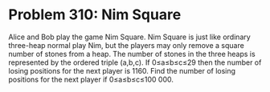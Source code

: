 # Problem 310: Nim Square
Alice and Bob play the game Nim Square. Nim Square is just like ordinary
three-heap normal play Nim, but the players may only remove a square
number of stones from a heap. The number of stones in the three heaps is
represented by the ordered triple (a,b,c). If 0≤a≤b≤c≤29 then the number
of losing positions for the next player is 1160. Find the number of
losing positions for the next player if 0≤a≤b≤c≤100 000.
